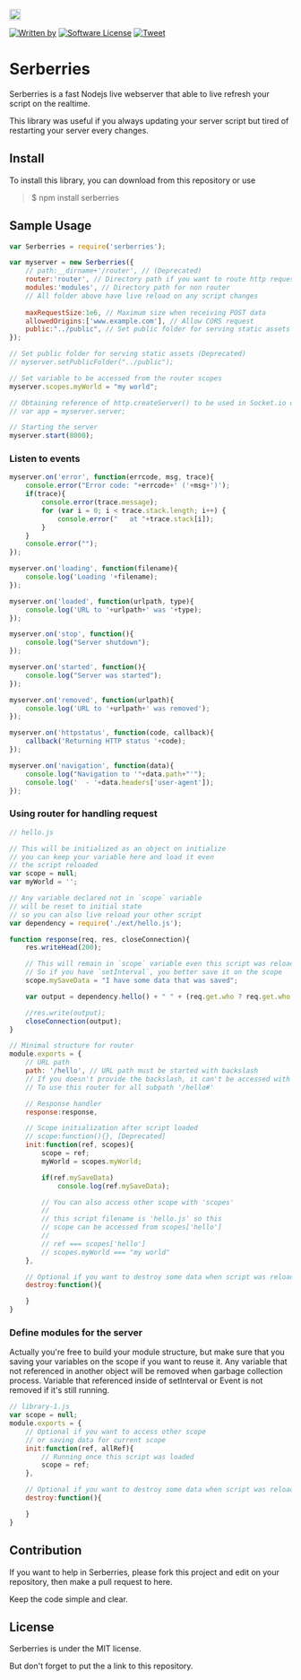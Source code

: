 <a href="https://www.patreon.com/stefansarya"><img src="http://anisics.stream/assets/img/support-badge.png" height="20"></a>

[![Written by](https://img.shields.io/badge/Written%20by-ScarletsFiction-%231e87ff.svg)](LICENSE)
[![Software License](https://img.shields.io/badge/License-MIT-brightgreen.svg)](LICENSE)
[![Tweet](https://img.shields.io/twitter/url/http/shields.io.svg?style=social)](https://twitter.com/intent/tweet?text=Serberries%20is%20a%20fast%20Nodejs%20live%20webserver%20that%20able%20to%20live%20refresh%20your%20script%20on%20the%20realtime.&url=https://github.com/ScarletsFiction/Serberries&via=github&hashtags=serberries,live,refresh,server,node)

# Serberries
Serberries is a fast Nodejs live webserver that able to live refresh your script on the realtime.

This library was useful if you always updating your server script but tired of restarting your server every changes.

## Install
To install this library, you can download from this repository or use
> $ npm install serberries

## Sample Usage

```js
var Serberries = require('serberries');

var myserver = new Serberries({
    // path:__dirname+'/router', // (Deprecated)
    router:'router', // Directory path if you want to route http request
    modules:'modules', // Directory path for non router
    // All folder above have live reload on any script changes
    
    maxRequestSize:1e6, // Maximum size when receiving POST data
    allowedOrigins:['www.example.com'], // Allow CORS request
    public:"../public", // Set public folder for serving static assets
});

// Set public folder for serving static assets (Deprecated)
// myserver.setPublicFolder("../public");

// Set variable to be accessed from the router scopes
myserver.scopes.myWorld = "my world";

// Obtaining reference of http.createServer() to be used in Socket.io or other
// var app = myserver.server;

// Starting the server
myserver.start(8000);
```

### Listen to events
```js
myserver.on('error', function(errcode, msg, trace){
    console.error("Error code: "+errcode+' ('+msg+')');
    if(trace){
        console.error(trace.message);
        for (var i = 0; i < trace.stack.length; i++) {
            console.error("   at "+trace.stack[i]);
        }
    }
    console.error("");
});

myserver.on('loading', function(filename){
    console.log('Loading '+filename);
});

myserver.on('loaded', function(urlpath, type){
    console.log('URL to '+urlpath+' was '+type);
});

myserver.on('stop', function(){
    console.log("Server shutdown");
});

myserver.on('started', function(){
    console.log("Server was started");
});

myserver.on('removed', function(urlpath){
    console.log('URL to '+urlpath+' was removed');
});

myserver.on('httpstatus', function(code, callback){
    callback('Returning HTTP status '+code);
});

myserver.on('navigation', function(data){
    console.log("Navigation to '"+data.path+"'");
    console.log('  - '+data.headers['user-agent']);
});
```

### Using router for handling request

```js
// hello.js

// This will be initialized as an object on initialize
// you can keep your variable here and load it even
// the script reloaded
var scope = null;
var myWorld = '';

// Any variable declared not in `scope` variable
// will be reset to initial state
// so you can also live reload your other script
var dependency = require('./ext/hello.js');

function response(req, res, closeConnection){
    res.writeHead(200);

    // This will remain in `scope` variable even this script was reloaded
    // So if you have `setInterval`, you better save it on the scope
    scope.mySaveData = "I have some data that was saved";

    var output = dependency.hello() + " " + (req.get.who ? req.get.who : myWorld) + '!';

    //res.write(output);
    closeConnection(output);
}

// Minimal structure for router
module.exports = {
    // URL path
    path: '/hello', // URL path must be started with backslash
    // If you doesn't provide the backslash, it can't be accessed with URL
    // To use this router for all subpath '/hello#'

    // Response handler
    response:response,

    // Scope initialization after script loaded
    // scope:function(){}, [Deprecated]
    init:function(ref, scopes){
        scope = ref;
        myWorld = scopes.myWorld;

        if(ref.mySaveData)
            console.log(ref.mySaveData);

        // You can also access other scope with 'scopes'
        // 
        // this script filename is 'hello.js' so this
        // scope can be accessed from scopes['hello']
        // 
        // ref === scopes['hello']
        // scopes.myWorld === "my world"
    },

    // Optional if you want to destroy some data when script was reloaded
    destroy:function(){

    }
}
```

### Define modules for the server
Actually you're free to build your module structure, but make sure that you saving your variables on the scope if you want to reuse it. Any variable that not referenced in another object will be removed when garbage collection process. Variable that referenced inside of setInterval or Event is not removed if it's still running.

```js
// library-1.js
var scope = null;
module.exports = {
    // Optional if you want to access other scope
    // or saving data for current scope
    init:function(ref, allRef){
        // Running once this script was loaded
        scope = ref;
    },

    // Optional if you want to destroy some data when script was reloaded
    destroy:function(){

    }
}
```

## Contribution

If you want to help in Serberries, please fork this project and edit on your repository, then make a pull request to here.

Keep the code simple and clear.

## License

Serberries is under the MIT license.

But don't forget to put the a link to this repository.
